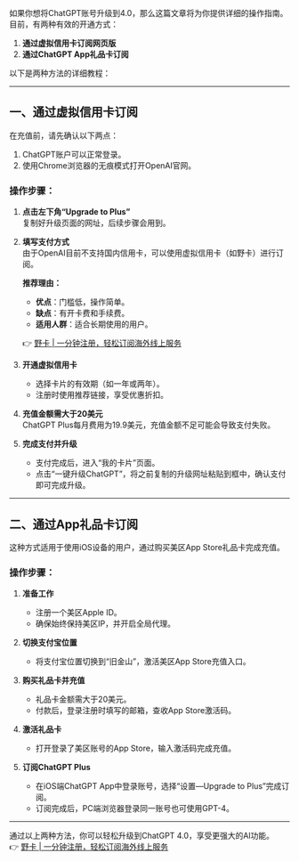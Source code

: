 如果你想将ChatGPT账号升级到4.0，那么这篇文章将为你提供详细的操作指南。目前，有两种有效的开通方式：

1. **通过虚拟信用卡订阅网页版**  
2. **通过ChatGPT App礼品卡订阅**

以下是两种方法的详细教程：

---

## 一、通过虚拟信用卡订阅

在充值前，请先确认以下两点：

1. ChatGPT账户可以正常登录。  
2. 使用Chrome浏览器的无痕模式打开OpenAI官网。

### 操作步骤：

1. **点击左下角“Upgrade to Plus”**  
   复制好升级页面的网址，后续步骤会用到。

2. **填写支付方式**  
   由于OpenAI目前不支持国内信用卡，可以使用虚拟信用卡（如野卡）进行订阅。

   **推荐理由：**
   - **优点**：门槛低，操作简单。  
   - **缺点**：有开卡费和手续费。  
   - **适用人群**：适合长期使用的用户。

   👉 [野卡 | 一分钟注册，轻松订阅海外线上服务](https://bit.ly/bewildcard)

3. **开通虚拟信用卡**  
   - 选择卡片的有效期（如一年或两年）。  
   - 注册时使用推荐链接，享受优惠折扣。  

4. **充值金额需大于20美元**  
   ChatGPT Plus每月费用为19.9美元，充值金额不足可能会导致支付失败。

5. **完成支付并升级**  
   - 支付完成后，进入“我的卡片”页面。  
   - 点击“一键升级ChatGPT”，将之前复制的升级网址粘贴到框中，确认支付即可完成升级。

---

## 二、通过App礼品卡订阅

这种方式适用于使用iOS设备的用户，通过购买美区App Store礼品卡完成充值。

### 操作步骤：

1. **准备工作**  
   - 注册一个美区Apple ID。  
   - 确保始终保持美区IP，并开启全局代理。

2. **切换支付宝位置**  
   - 将支付宝位置切换到“旧金山”，激活美区App Store充值入口。

3. **购买礼品卡并充值**  
   - 礼品卡金额需大于20美元。  
   - 付款后，登录注册时填写的邮箱，查收App Store激活码。

4. **激活礼品卡**  
   - 打开登录了美区账号的App Store，输入激活码完成充值。

5. **订阅ChatGPT Plus**  
   - 在iOS端ChatGPT App中登录账号，选择“设置—Upgrade to Plus”完成订阅。  
   - 订阅完成后，PC端浏览器登录同一账号也可使用GPT-4。

---

通过以上两种方法，你可以轻松升级到ChatGPT 4.0，享受更强大的AI功能。  
👉 [野卡 | 一分钟注册，轻松订阅海外线上服务](https://bit.ly/bewildcard)